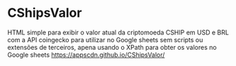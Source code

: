# CShipsValor
HTML simple para exibir o valor atual da criptomoeda CSHIP em USD e BRL com a API coingecko para utilizar no Google sheets sem scripts ou extensões de terceiros, apena usando o XPath para obter os valores no Google sheets https://appscdn.github.io/CShipsValor/
